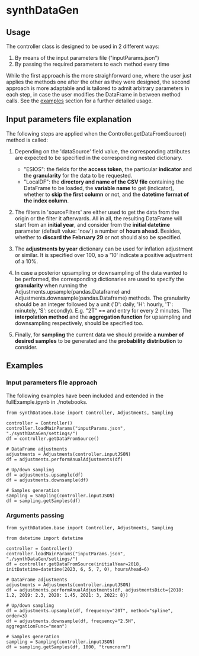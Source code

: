 # synthDataGen

## Usage

The controller class is designed to be used in 2 different ways:
1. By means of the input parameters file ("inputParams.json")
2. By passing the required parameters to each method every time

While the first approach is the more straighforward one, where the user just applies the methods one after the other as they were designed, the second approach is more adaptable and is tailored to admit arbitrary parameters in each step, in case the user modifies the DataFrame in between method calls. See the [examples](#examples) section for a further detailed usage.

## Input parameters file explanation

The following steps are applied when the Controller.getDataFromSource() method is called:

1. Depending on the 'dataSource' field value, the corresponding attributes are expected to be specified in the corresponding nested dictionary.
    - "ESIOS": the fields for the **access token**, the particular **indicator** and the **granularity** for the data to be requested.
    - "LocalDF": the **directory and name of the CSV file** containing the DataFrame to be loaded, the **variable name** to get (indicator), whether to **skip the first column** or not, and the **datetime format of the index column**.

2. The filters in 'sourceFilters' are either used to get the data from the origin or the filter it afterwards. All in all, the resulting DataFrame will start from an **initial year**, and consider from the **initial datetime** parameter (default value: 'now') a number of **hours ahead**. Besides, whether to **discard the February 29** or not should also be specified.

3. The **adjustments by year** dictionary can be used for inflation adjustment or similar. It is specified over 100, so a '10' indicate a positive adjustment of a 10%.

4. In case a posterior upsampling or downsampling of the data wanted to be performed, the corresponding dictionaries are used to specify the **granularity** when running the Adjustments.upsample(pandas.Dataframe) and Adjustments.downsample(pandas.Dataframe) methods. The granularity should be an integer followed by a unit ('D': daily, 'H': hourly, 'T': minutely, 'S': secondly). E.g. \"2T\" == and entry for every 2 minutes. The **interpolation method** and the **aggregation function** for upsampling and downsampling respectively, should be specified too.

5. Finally, for **sampling** the current data we should provide a **number of desired samples** to be generated and the **probability distribution** to consider.

## Examples

### Input parameters file approach

The following examples have been included and extended in the fullExample.ipynb in ./notebooks.

```
from synthDataGen.base import Controller, Adjustments, Sampling

controller = Controller()
controller.loadMainParams("inputParams.json", "./synthDataGen/settings/")
df = controller.getDataFromSource()

# DataFrame adjustments
adjustments = Adjustments(controller.inputJSON)
df = adjustments.performAnualAdjustments(df)

# Up/down sampling
df = adjustments.upsample(df)
df = adjustments.downsample(df)

# Samples generation
sampling = Sampling(controller.inputJSON)
df = sampling.getSamples(df)
```

### Arguments passing

```
from synthDataGen.base import Controller, Adjustments, Sampling

from datetime import datetime

controller = Controller()
controller.loadMainParams("inputParams.json", "./synthDataGen/settings/")
df = controller.getDataFromSource(initialYear=2018, initDatetime=datetime(2023, 6, 5, 7, 0), hoursAhead=6)

# DataFrame adjustments
adjustments = Adjustments(controller.inputJSON)
df = adjustments.performAnualAdjustments(df, adjustmentsDict={2018: 1.2, 2019: 2.3, 2020: 1.45, 2021: 3, 2022: 8})

# Up/down sampling
df = adjustments.upsample(df, frequency="20T", method="spline", order=3)
df = adjustments.downsample(df, frequency="2.5H", aggregationFunc="mean")

# Samples generation
sampling = Sampling(controller.inputJSON)
df = sampling.getSamples(df, 1000, "truncnorm")
```